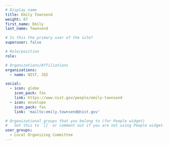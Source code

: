 ```yaml
---
# Display name
title: Emily Townsend
weight: 87
first_name: Emily 
last_name: Townsend

# Is this the primary user of the site?
superuser: false

# Role/position
role: 

# Organizations/Affiliations
organizations:
  - name: NIST, JQI

social:
  - icon: globe
    icon_pack: fas
    link: https://www.nist.gov/people/emily-townsend
  - icon: envelope
    icon_pack: fas
    link: 'mailto:emily.townsend@nist.gov'

# Organizational groups that you belong to (for People widget)
#   Set this to `[]` or comment out if you are not using People widget.
user_groups:
  - Local Organizing Committee
---
```


